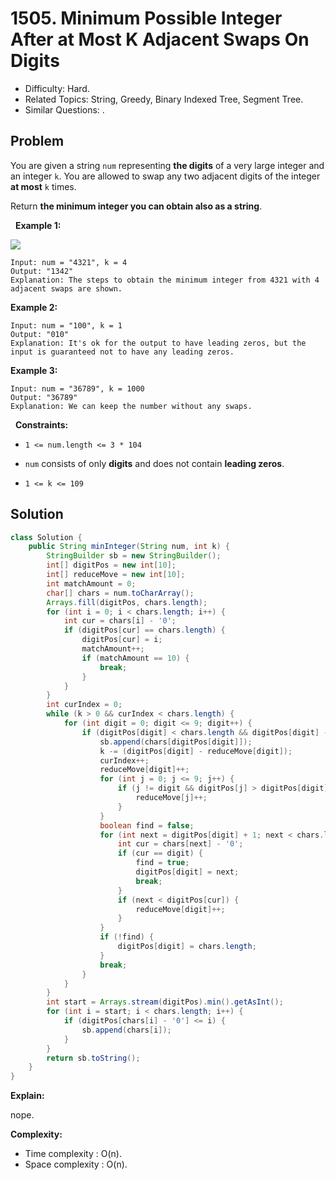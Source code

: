# 1505. Minimum Possible Integer After at Most K Adjacent Swaps On Digits

- Difficulty: Hard.
- Related Topics: String, Greedy, Binary Indexed Tree, Segment Tree.
- Similar Questions: .

## Problem

You are given a string ```num``` representing **the digits** of a very large integer and an integer ```k```. You are allowed to swap any two adjacent digits of the integer **at most** ```k``` times.

Return **the minimum integer you can obtain also as a string**.

 
**Example 1:**

![](https://assets.leetcode.com/uploads/2020/06/17/q4_1.jpg)

```
Input: num = "4321", k = 4
Output: "1342"
Explanation: The steps to obtain the minimum integer from 4321 with 4 adjacent swaps are shown.
```

**Example 2:**

```
Input: num = "100", k = 1
Output: "010"
Explanation: It's ok for the output to have leading zeros, but the input is guaranteed not to have any leading zeros.
```

**Example 3:**

```
Input: num = "36789", k = 1000
Output: "36789"
Explanation: We can keep the number without any swaps.
```

 
**Constraints:**


	
- ```1 <= num.length <= 3 * 104```
	
- ```num``` consists of only **digits** and does not contain **leading zeros**.
	
- ```1 <= k <= 109```



## Solution

```java
class Solution {
    public String minInteger(String num, int k) {
        StringBuilder sb = new StringBuilder();
        int[] digitPos = new int[10];
        int[] reduceMove = new int[10];
        int matchAmount = 0;
        char[] chars = num.toCharArray();
        Arrays.fill(digitPos, chars.length);
        for (int i = 0; i < chars.length; i++) {
            int cur = chars[i] - '0';
            if (digitPos[cur] == chars.length) {
                digitPos[cur] = i;
                matchAmount++;
                if (matchAmount == 10) {
                    break;
                }
            }
        }
        int curIndex = 0;
        while (k > 0 && curIndex < chars.length) {
            for (int digit = 0; digit <= 9; digit++) {
                if (digitPos[digit] < chars.length && digitPos[digit] - reduceMove[digit] <= k) {
                    sb.append(chars[digitPos[digit]]);
                    k -= (digitPos[digit] - reduceMove[digit]);
                    curIndex++;
                    reduceMove[digit]++;
                    for (int j = 0; j <= 9; j++) {
                        if (j != digit && digitPos[j] > digitPos[digit]) {
                            reduceMove[j]++;
                        }
                    }
                    boolean find = false;
                    for (int next = digitPos[digit] + 1; next < chars.length; next++) {
                        int cur = chars[next] - '0';
                        if (cur == digit) {
                            find = true;
                            digitPos[digit] = next;
                            break;
                        }
                        if (next < digitPos[cur]) {
                            reduceMove[digit]++;
                        }
                    }
                    if (!find) {
                        digitPos[digit] = chars.length;
                    }
                    break;
                }
            }
        }
        int start = Arrays.stream(digitPos).min().getAsInt();
        for (int i = start; i < chars.length; i++) {
            if (digitPos[chars[i] - '0'] <= i) {
                sb.append(chars[i]);
            }
        }
        return sb.toString();
    }
}
```

**Explain:**

nope.

**Complexity:**

* Time complexity : O(n).
* Space complexity : O(n).
